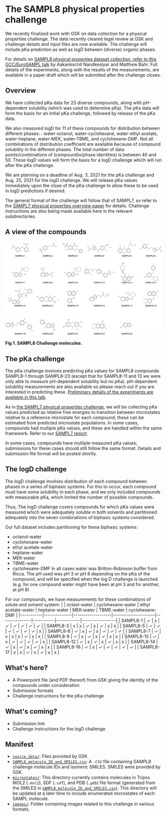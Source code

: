 # The SAMPL8 physical properties challenge

We recently finalized work with GSK on data collection for a physical properties challenge. The data recently cleared legal review at GSK and challenge details and input files are now available. The challenge will include pKa prediction as well as logD between (diverse) organic phases.

For details on [SAMPL8 physical properties dataset collection, refer to this GCC/EuroSAMPL talk](https://dx.doi.org/10.5281/zenodo.4245127) by Aakankschit Nandkeolyar and Matthew Bahr. Full details of the experiments, along with the results of the measurements, are available in a paper draft which will be submitted after the challenge closes.

## Overview

We have collected pKa data for 23 diverse compounds, along with pH-dependent solubility (which was used to determine pKa). The pKa data will form the basis for an initial pKa challenge, followed by release of the pKa data.

We also measured logD for 11 of these compounds for distribution between different phases: : water-octanol, water-cyclohexane, water-ethyl acetate, water-heptane, water-MEK, water-TBME, and cyclohexane-DMF. Not all combinations of distribution coefficient are available because of compound solubility in the different phases. The total number of data points/combinations of (compound)x(phase identities) is between 40 and 50. These logD values will form the basis for a logD challenge which will run after the pKa challenge.  

We are planning on a deadline of Aug. 3, 2021 for the pKa challenge and Aug. 25, 2021 for the logD challenge. We will release pKa values immediately upon the close of the pKa challenge to allow these to be used in logD predictions if desired.

The general format of the challenge will follow that of SAMPL7, so refer to the [SAMPL7 physical properties overview paper](https://doi.org/10.26434/chemrxiv.14461962.v1) for details. Challenge instructions are also being made available here in the relevant subdirectories.

## A view of the compounds

![23 SAMPL8 molecules](images/SAMPL8-molecules.png)

**Fig 1. SAMPL8 Challenge molecules.**

## The pKa challenge

The pKa challenge involves predicting pKa values for SAMPL8 compounds SAMPL8-1 through SAMPL8-23 (except that for SAMPL8-11 and 13 we were only able to measure pH-dependent solubility but no pKa). pH-dependent solubility measurements are also available so please reach out if you are interested in predicting these. [Preliminary details of the experiments are available in this talk](https://zenodo.org/record/4245127).

As in [the SAMPL7 physical properties challenge](https://github.com/samplchallenges/SAMPL7/tree/master/physical_property/pKa), we will be collecting pKa values predicted as relative free energies to transition between microstates relative to a reference microstate for each compound; these can be estimated from predicted microstate populations. In some cases, compounds had multiple pKa values, and these are handled within the same framework. Refer to our [SAMPL7 report](https://doi.org/10.26434/chemrxiv.14461962.v1).

In some cases, compounds have multiple measured pKa values; submissions for these cases should still follow the same format. Details and submission file format will be posted shortly.

## The logD challenge

The logD challenge involves distribution of each compound between phases in a series of biphasic systems. For this to occur, each compound must have some solubility in each phase, and we only included compounds with measurable pKa, which limited the number of possible compounds.

Thus, The logD challenge covers compounds for which pKa values were measured which were adequately soluble in both solvents and partitioned adequately into the seven combinations of biphasic systems considered.

Our full dataset includes partitioning for these biphasic systems:
- octanol-water
- cyclohexane-water
- ethyl acetate-water
- heptane-water
- MEK-water
- TBME-water
- cyclohexane-DMF
In all cases water was Britton-Robinson buffer from Ricca. The pH used was pH 3 or pH 8 depending on the pKa of the compound, and will be specified when the log D challenge is launched (e.g. for one compound water might have been at pH 3 and for another, at pH 8)

For our compounds, we have measurements for these combinations of solute and solvent system:
|           | octaxl-water | cyclohexane-water | ethyl acetate-water | heptane-water | MEK-water | TBME-water | cyclohexane-DMF |
|-----------|--------------|-------------------|---------------------|---------------|-----------|------------|-----------------|
| SAMPL8-1  |       ✓      |         x         |          ✓          |       ✓       |     ✓     |      ✓     |        ✓        |
| SAMPL8-3  |       x      |         x         |          ✓          |       x       |     ✓     |      x     |        x        |
| SAMPL8-5  |       ✓      |         ✓         |          ✓          |       ✓       |     ✓     |      ✓     |        x        |
| SAMPL8-6  |       ✓      |         x         |          ✓          |       x       |     ✓     |      ✓     |        ✓        |
| SAMPL8-7  |       ✓      |         x         |          x          |       x       |     ✓     |      x     |        x        |
| SAMPL8-9  |       ✓      |         x         |          ✓          |       x       |     ✓     |      x     |        x        |
| SAMPL8-10 |       ✓      |         x         |          ✓          |       ✓       |     ✓     |      ✓     |        x        |
| SAMPL8-12 |       ✓      |         x         |          ✓          |       x       |     ✓     |      x     |        x        |
| SAMPL8-14 |       ✓      |         x         |          ✓          |       x       |     ✓     |      x     |        x        |
| SAMPL8-16 |       ✓      |         x         |          ✓          |       ✓       |     ✓     |      ✓     |        ✓        |
| SAMPL8-17 |       x      |         x         |          ✓          |       x       |     ✓     |      x     |        x        |


## What's here?
- A Powerpoint file (and PDF thereof) from GSK giving the identity of the compounds under consideration
- Submission formats
- Challenge instructions for the pKa challenge

## What's coming?
- Submission link
- Challenge instructions for the logD challenge

## Manifest
- [`source_data/`](source_data): Files provided by GSK
- [`SAMPL8_molecule_ID_and_SMILES.csv`](SAMPL8_molecule_ID_and_SMILES.csv): A `.CSV` file containing SAMPL8 challenge molecule IDs and isomeric SMILES. SMILES were provided by GSK.
- [`microstates/`](microstates): This directory currently contains molecules in Tripos MOL2 (`.mol2`), SDF (`.sdf`), and PDB (`.pdb`) file format (generated from the SMILES in [`SAMPL8_molecule_ID_and_SMILES.csv`](SAMPL8_molecule_ID_and_SMILES.csv)). This directory will be updated at a later time to include enumerated microstates of each SAMPL molecule.
- [`images/`](images): Folder containing images related to this challenge in various formats.
